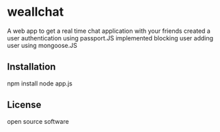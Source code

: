 # weallchat 
A web app to get a real time chat application with your friends
created a user authentication using passport.JS
implemented blocking user adding user using mongoose.JS


## Installation
npm install 
node app.js

## License
open source software 
